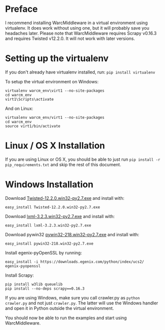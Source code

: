 ﻿Preface
=======
I recommend installing WarcMiddleware in a virtual environment using virtualenv.
It does work without using one, but it will probably save you headaches later.
Please note that WarcMiddleware requires Scrapy v0.16.3 and requires Twisted
v12.2.0. It will not work with later versions.

Setting up the virtualenv
=========================
If you don't already have virtualenv installed, run: `pip install virtualenv`

To setup the virtual environment on Windows:

    virtualenv warcm_env\virt1 --no-site-packages
    cd warcm_env
    virt1\Scripts\activate

And on Linux:

    virtualenv warcm_env/virt1 --no-site-packages
    cd warcm_env
    source virt1/bin/activate

Linux / OS X Installation
=========================
If you are using Linux or OS X, you should be able to just run
`pip install -r pip_requirements.txt` and skip the rest of this document.

Windows Installation
====================
Download [Twisted-12.2.0.win32-py2.7.exe](http://twistedmatrix.com/Releases/Twisted/12.2/Twisted-12.2.0.win32-py2.7.exe)
and install with:

    easy_install Twisted-12.2.0.win32-py2.7.exe

Download [lxml-3.2.3.win32-py2.7.exe](https://pypi.python.org/pypi/lxml/3.2.3)
and install with:

    easy_install lxml-3.2.3.win32-py2.7.exe

Download pywin32 [pywin32-218.win32-py2.7.exe](http://sourceforge.net/projects/pywin32/files/pywin32/Build%20218/)
and install with:

    easy_install pywin32-218.win32-py2.7.exe

Install egenix-pyOpenSSL by running:

    easy_install -i https://downloads.egenix.com/python/index/ucs2/ egenix-pyopenssl

Install Scrapy:

    pip install w3lib queuelib
    pip install --no-deps scrapy==0.16.3

If you are using Windows, make sure you call crawler.py as `python crawler.py`
and not just `crawler.py`. The latter will use the Windows handler and open it
in Python outside the virtual environment.

You should now be able to run the examples and start using WarcMiddleware.